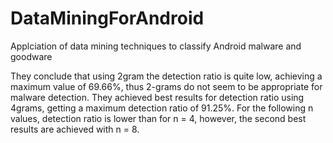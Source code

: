 # DataMiningForAndroid
Applciation of data mining techniques to classify Android malware and goodware

They conclude that
using 2gram the detection ratio is quite low, achieving a
maximum value of 69.66%, thus 2-grams do not seem
to be appropriate for malware detection. They achieved
best results for detection ratio using 4grams, getting a
maximum detection ratio of 91.25%. For the following
n values, detection ratio is lower than for n = 4, however,
the second best results are achieved with n = 8.

